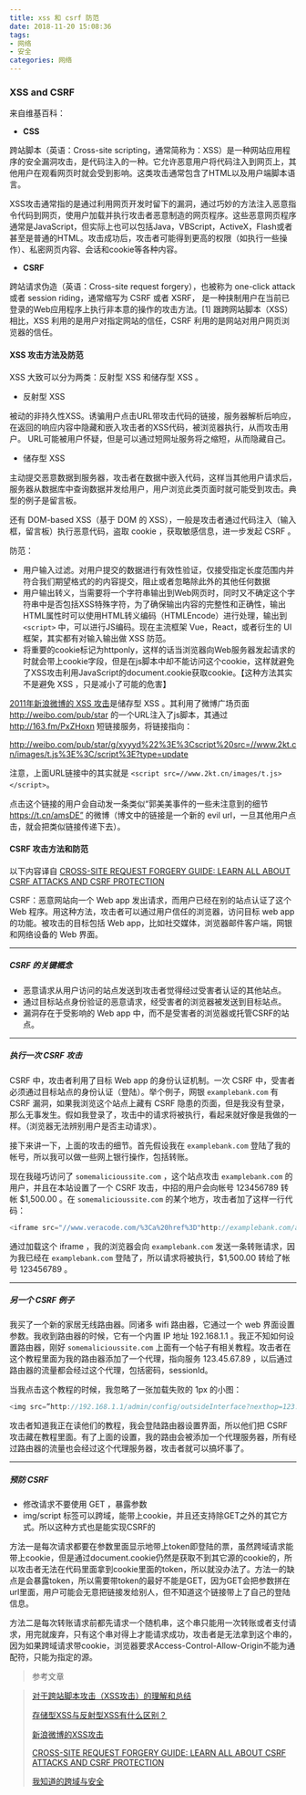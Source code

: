 ```yaml
---
title: xss 和 csrf 防范
date: 2018-11-20 15:08:36
tags:
- 网络
- 安全
categories: 网络
---
```


### XSS and CSRF

来自维基百科：

 - **CSS** 

跨站脚本（英语：Cross-site scripting，通常简称为：XSS）是一种网站应用程序的安全漏洞攻击，是代码注入的一种。它允许恶意用户将代码注入到网页上，其他用户在观看网页时就会受到影响。这类攻击通常包含了HTML以及用户端脚本语言。

XSS攻击通常指的是通过利用网页开发时留下的漏洞，通过巧妙的方法注入恶意指令代码到网页，使用户加载并执行攻击者恶意制造的网页程序。这些恶意网页程序通常是JavaScript，但实际上也可以包括Java，VBScript，ActiveX，Flash或者甚至是普通的HTML。攻击成功后，攻击者可能得到更高的权限（如执行一些操作）、私密网页内容、会话和cookie等各种内容。

 - **CSRF**

跨站请求伪造（英语：Cross-site request forgery），也被称为 one-click attack 或者 session riding，通常缩写为 CSRF 或者 XSRF， 是一种挟制用户在当前已登录的Web应用程序上执行非本意的操作的攻击方法。[1] 跟跨网站脚本（XSS）相比，XSS 利用的是用户对指定网站的信任，CSRF 利用的是网站对用户网页浏览器的信任。

#### XSS 攻击方法及防范

XSS 大致可以分为两类：反射型 XSS 和储存型 XSS 。

 - 反射型 XSS

被动的非持久性XSS。诱骗用户点击URL带攻击代码的链接，服务器解析后响应，在返回的响应内容中隐藏和嵌入攻击者的XSS代码，被浏览器执行，从而攻击用户。
URL可能被用户怀疑，但是可以通过短网址服务将之缩短，从而隐藏自己。

 - 储存型 XSS

主动提交恶意数据到服务器，攻击者在数据中嵌入代码，这样当其他用户请求后，服务器从数据库中查询数据并发给用户，用户浏览此类页面时就可能受到攻击。典型的例子是留言板。

还有 DOM-based XSS（基于 DOM 的 XSS），一般是攻击者通过代码注入（输入框，留言板）执行恶意代码，盗取 cookie ，获取敏感信息，进一步发起 CSRF 。

防范：

 - 用户输入过滤。对用户提交的数据进行有效性验证，仅接受指定长度范围内并符合我们期望格式的的内容提交，阻止或者忽略除此外的其他任何数据
 - 用户输出转义，当需要将一个字符串输出到Web网页时，同时又不确定这个字符串中是否包括XSS特殊字符，为了确保输出内容的完整性和正确性，输出HTML属性时可以使用HTML转义编码（HTMLEncode）进行处理，输出到 `<script>` 中，可以进行JS编码。现在主流框架 Vue，React，或者衍生的 UI 框架，其实都有对输入输出做 XSS 防范。
 - 将重要的cookie标记为httponly，这样的话当浏览器向Web服务器发起请求的时就会带上cookie字段，但是在js脚本中却不能访问这个cookie，这样就避免了XSS攻击利用JavaScript的document.cookie获取cookie。【这种方法其实不是避免 XSS ，只是减小了可能的危害】

[2011年新浪微博的 XSS 攻击](https://coolshell.cn/articles/4914.html)是储存型 XSS 。其利用了微博广场页面 http://weibo.com/pub/star 的一个URL注入了js脚本，其通过 http://163.fm/PxZHoxn 短链接服务，将链接指向：

http://weibo.com/pub/star/g/xyyyd%22%3E%3Cscript%20src=//www.2kt.cn/images/t.js%3E%3C/script%3E?type=update

注意，上面URL链接中的其实就是 `<script src=//www.2kt.cn/images/t.js></script>`。

点击这个链接的用户会自动发一条类似“郭美美事件的一些未注意到的细节 https://t.cn/amsDE” 的微博（博文中的链接是一个新的 evil url，一旦其他用户点击，就会把类似链接传递下去）。

#### CSRF 攻击方法和防范

以下内容译自 [CROSS-SITE REQUEST FORGERY GUIDE: LEARN ALL ABOUT CSRF ATTACKS AND CSRF PROTECTION](http://www.veracode.com/security/csrf)

CSRF：恶意网站向一个 Web app 发出请求，而用户已经在别的站点认证了这个 Web 程序。用这种方法，攻击者可以通过用户信任的浏览器，访问目标 web app 的功能。被攻击的目标包括 Web app，比如社交媒体，浏览器邮件客户端，网银和网络设备的 Web 界面。

---

##### CSRF 的关键概念

 - 恶意请求从用户访问的站点发送到攻击者觉得经过受害者认证的其他站点。
 - 通过目标站点身份验证的恶意请求，经受害者的浏览器被发送到目标站点。
 - 漏洞存在于受影响的 Web app 中，而不是受害者的浏览器或托管CSRF的站点。

---

##### 执行一次 CSRF 攻击

CSRF 中，攻击者利用了目标 Web app 的身份认证机制。一次 CSRF 中，受害者必须通过目标站点的身份认证（登陆）。举个例子，网银 `examplebank.com` 有 CSRF 漏洞，如果我浏览这个站点上藏有 CSRF 隐患的页面，但是我没有登录，那么无事发生。假如我登录了，攻击中的请求将被执行，看起来就好像是我做的一样。（浏览器无法辨别用户是否主动请求）。

接下来讲一下，上面的攻击的细节。首先假设我在 `examplebank.com` 登陆了我的帐号，所以我可以做一些网上银行操作，包括转账。

现在我碰巧访问了 `somemalicioussite.com` ，这个站点攻击 `examplebank.com` 的用户，并且在本站设置了一个 CSRF 攻击，中招的用户会向帐号 123456789 转帐 $1,500.00 。在 `somemalicioussite.com` 的某个地方，攻击者加了这样一行代码：

```javascript
<iframe src="//www.veracode.com/%3Ca%20href%3D"http://examplebank.com/app/transferFunds?amount=1500&destinationAccount=123456789">http://examplebank.com/app/transferFunds?amount=1500&destinationAccount=..." >
```

通过加载这个 iframe ，我的浏览器会向 `examplebank.com` 发送一条转账请求，因为我已经在 `examplebank.com` 登陆了，所以请求将被执行，$1,500.00 转给了帐号 123456789 。

---

##### 另一个 CSRF 例子

我买了一个新的家居无线路由器。同诸多 wifi 路由器，它通过一个 web 界面设置参数。我收到路由器的时候，它有一个内置 IP 地址 192.168.1.1 。我正不知如何设置路由器，刚好 `somemalicioussite.com` 上面有一个帖子有相关教程。攻击者在这个教程里面为我的路由器添加了一个代理，指向服务 123.45.67.89 ，以后通过路由器的流量都会经过这个代理，包括密码，sessionId。

当我点击这个教程的时候，我忽略了一张加载失败的 1px 的小图：

```javascript
<img src=”http://192.168.1.1/admin/config/outsideInterface?nexthop=123.45.67.89” alt=”pwned” height=”1” width=”1”/>
```

攻击者知道我正在读他们的教程，我会登陆路由器设置界面，所以他们把 CSRF 攻击藏在教程里面。有了上面的设置，我的路由会被添加一个代理服务器，所有经过路由器的流量也会经过这个代理服务器，攻击者就可以搞坏事了。

---

##### 预防 CSRF

 - 修改请求不要使用 GET ，暴露参数
 - img/script 标签可以跨域，能带上cookie，并且还支持除GET之外的其它方式。所以这种方式也是能实现CSRF的

方法一是每次请求都要在参数里面显示地带上token即登陆的票，虽然跨域请求能带上cookie，但是通过document.cookie仍然是获取不到其它源的cookie的，所以攻击者无法在代码里面拿到cookie里面的token，所以就没办法了。方法一的缺点是会暴露token，所以需要带token的最好不能是GET，因为GET会把参数拼在url里面，用户可能会无意把链接发给别人，但不知道这个链接带上了自己的登陆信息。

方法二是每次转账请求前都先请求一个随机串，这个串只能用一次转账或者支付请求，用完就废弃，只有这个串对得上才能请求成功，攻击者是无法拿到这个串的，因为如果跨域请求带cookie，浏览器要求Access-Control-Allow-Origin不能为通配符，只能为指定的源。

> 参考文章

> [对于跨站脚本攻击（XSS攻击）的理解和总结](https://www.imooc.com/article/13553)
> 
> [存储型XSS与反射型XSS有什么区别？](https://www.zhihu.com/question/21289758)
> 
> [新浪微博的XSS攻击](https://coolshell.cn/articles/4914.html)
>
> [CROSS-SITE REQUEST FORGERY GUIDE: LEARN ALL ABOUT CSRF ATTACKS AND CSRF PROTECTION](http://www.veracode.com/security/csrf)
>
> [我知道的跨域与安全](https://fed.renren.com/2018/01/20/cross-origin/)
